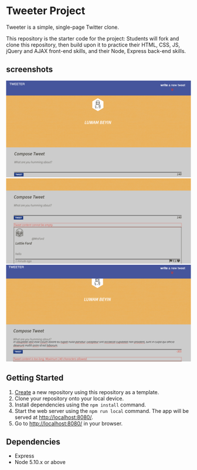 # Tweeter Project

Tweeter is a simple, single-page Twitter clone.

This repository is the starter code for the project: Students will fork and clone this repository, then build upon it to practice their HTML, CSS, JS, jQuery and AJAX front-end skills, and their Node, Express back-end skills.

## screenshots
![screenshot of tweet](https://github.com/merinnaa/tweeter/blob/master/public/images/tweet.png?raw=true)
![screenshot of empty tweet](https://github.com/merinnaa/tweeter/blob/master/public/images/empty-tweet.png?raw=true)
![screenshot of over limit tweet](https://github.com/merinnaa/tweeter/blob/master/public/images/err-msg.png?raw=true)

## Getting Started

1. [Create](https://docs.github.com/en/repositories/creating-and-managing-repositories/creating-a-repository-from-a-template) a new repository using this repository as a template.
2. Clone your repository onto your local device.
3. Install dependencies using the `npm install` command.
3. Start the web server using the `npm run local` command. The app will be served at <http://localhost:8080/>.
4. Go to <http://localhost:8080/> in your browser.

## Dependencies

- Express
- Node 5.10.x or above

